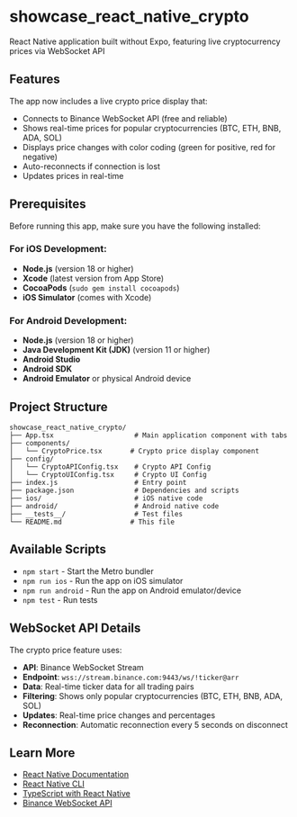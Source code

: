 # showcase_react_native_crypto
React Native application built without Expo, featuring live cryptocurrency prices via WebSocket API

## Features
The app now includes a live crypto price display that:
- Connects to Binance WebSocket API (free and reliable)
- Shows real-time prices for popular cryptocurrencies (BTC, ETH, BNB, ADA, SOL)
- Displays price changes with color coding (green for positive, red for negative)
- Auto-reconnects if connection is lost
- Updates prices in real-time

## Prerequisites

Before running this app, make sure you have the following installed:

### For iOS Development:
- **Node.js** (version 18 or higher)
- **Xcode** (latest version from App Store)
- **CocoaPods** (`sudo gem install cocoapods`)
- **iOS Simulator** (comes with Xcode)

### For Android Development:
- **Node.js** (version 18 or higher)
- **Java Development Kit (JDK)** (version 11 or higher)
- **Android Studio**
- **Android SDK**
- **Android Emulator** or physical Android device


## Project Structure

```
showcase_react_native_crypto/
├── App.tsx                    # Main application component with tabs
├── components/
│   └── CryptoPrice.tsx       # Crypto price display component
├── config/
│   └── CryptoAPIConfig.tsx    # Crypto API Config
│   └── CryptoUIConfig.tsx     # Crypto UI Config
├── index.js                   # Entry point
├── package.json               # Dependencies and scripts
├── ios/                       # iOS native code
├── android/                   # Android native code
├── __tests__/                 # Test files
└── README.md                 # This file
```

## Available Scripts

- `npm start` - Start the Metro bundler
- `npm run ios` - Run the app on iOS simulator
- `npm run android` - Run the app on Android emulator/device
- `npm test` - Run tests


## WebSocket API Details

The crypto price feature uses:
- **API**: Binance WebSocket Stream
- **Endpoint**: `wss://stream.binance.com:9443/ws/!ticker@arr`
- **Data**: Real-time ticker data for all trading pairs
- **Filtering**: Shows only popular cryptocurrencies (BTC, ETH, BNB, ADA, SOL)
- **Updates**: Real-time price changes and percentages
- **Reconnection**: Automatic reconnection every 5 seconds on disconnect


## Learn More

- [React Native Documentation](https://reactnative.dev/)
- [React Native CLI](https://github.com/react-native-community/cli)
- [TypeScript with React Native](https://reactnative.dev/docs/typescript)
- [Binance WebSocket API](https://binance-docs.github.io/apidocs/spot/en/#websocket-market-streams)
